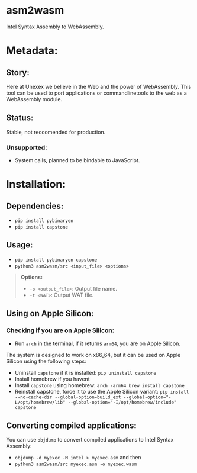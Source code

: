 # asm2wasm
Intel Syntax Assembly to WebAssembly.
# Metadata:
## Story:
Here at Unexex we believe in the Web and the power of WebAssembly. This tool can be used to port applications or commandlinetools to the web as a WebAssembly module.
## Status:
Stable, not reccomended for production.
### Unsupported:
- System calls, planned to be bindable to JavaScript.
# Installation:
## Dependencies:
- `pip install pybinaryen`
- `pip install capstone`
## Usage:
- `pip install pybinaryen capstone`
- `python3 asm2wasm/src <input_file> <options>`
> **Options:**
> - `-o <output_file>`: Output file name.
> - `-t <WAT>`: Output WAT file.
## Using on Apple Silicon:
### Checking if you are on Apple Silicon:
- Run `arch` in the terminal, if it returns `arm64`, you are on Apple Silicon.

The system is designed to work on x86_64, but it can be used on Apple Silicon using the following steps:
- Uninstall `capstone` if it is installed: `pip uninstall capstone`
- Install homebrew if you havent
- Install `capstone` using homebrew: `arch -arm64 brew install capstone`
- Reinstall capstone, force it to use the Apple Silicon variant: `pip install --no-cache-dir --global-option=build_ext --global-option="-L/opt/homebrew/lib" --global-option="-I/opt/homebrew/include" capstone`
## Converting compiled applications:
You can use `objdump` to convert compiled applications to Intel Syntax Assembly:
- `objdump -d myexec -M intel > myexec.asm`
and then
- `python3 asm2wasm/src myexec.asm -o myexec.wasm`
